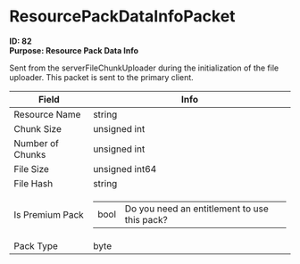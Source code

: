 # ResourcePackDataInfoPacket

**ID: 82**  
**Purpose: Resource Pack Data Info**  

Sent from the serverFileChunkUploader during the initialization of the file uploader. This packet is sent to the primary client.

<table><thead><tr><th>Field</th><th>Info</th></tr></thead><tbody>
<tr><td>Resource Name</td><td>string</td></tr>
<tr><td>Chunk Size</td><td>unsigned int</td></tr>
<tr><td>Number of Chunks</td><td>unsigned int</td></tr>
<tr><td>File Size</td><td>unsigned int64</td></tr>
<tr><td>File Hash</td><td>string</td></tr>
<tr><td>Is Premium Pack</td><td><table><tbody><tr><td>bool</td><td>Do you need an entitlement to use this pack?</td></tr></tbody></table></td></tr>
<tr><td>Pack Type</td><td>byte</td></tr>
</tbody></table>